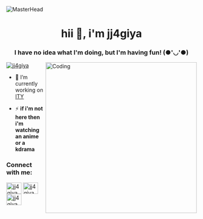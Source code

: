 ![MasterHead](https://i.pinimg.com/originals/09/63/50/09635075424e1fe559d51b3b3aef1251.jpg)
<h1 align="center">hii 👋, i'm jj4giya</h1>
<h3 align="center">I have no idea what I'm doing, but I'm having fun! (●'◡'●)</h3>
<img align="right" alt="Coding" width="400" src="https://media.tenor.com/p51HUMLXK70AAAAC/hi-twice.gif">
<p align="left"> <a href="https://twitter.com/jj4giya" target="blank"><img src="https://img.shields.io/twitter/follow/jj4giya?logo=twitter&style=for-the-badge" alt="jj4giya" /></a> </p>

- 🔭 I’m currently working on [ITY](https://github.com/jj4giya/ity)

- ⚡ **if i'm not here then i'm watching an anime or a kdrama**

<h3 align="left">Connect with me:</h3>
<p align="left">
<a href="https://twitter.com/jj4giya" target="blank"><img align="center" src="https://raw.githubusercontent.com/rahuldkjain/github-profile-readme-generator/master/src/images/icons/Social/twitter.svg" alt="jj4giya" height="30" width="40" /></a>
<a href="https://instagram.com/jj4giya" target="blank"><img align="center" src="https://raw.githubusercontent.com/rahuldkjain/github-profile-readme-generator/master/src/images/icons/Social/instagram.svg" alt="jj4giya" height="30" width="40" /></a>
<a href="https://www.youtube.com/c/jj4giya" target="blank"><img align="center" src="https://raw.githubusercontent.com/rahuldkjain/github-profile-readme-generator/master/src/images/icons/Social/youtube.svg" alt="jj4giya" height="30" width="40" /></a>
</p>


